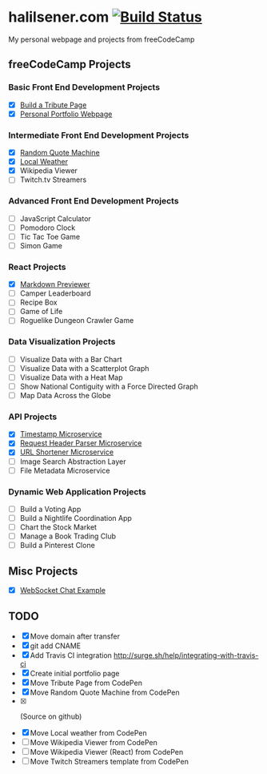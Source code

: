 # halilsener.com [![Build Status](https://travis-ci.org/hisener/halilsener.com.svg?branch=master)](https://travis-ci.org/hisener/halilsener.com)
My personal webpage and projects from freeCodeCamp

## freeCodeCamp Projects

### Basic Front End Development Projects

- [x] [Build a Tribute Page](projects/tribute-page)
- [x] [Personal Portfolio Webpage](projects/personal-portfolio)

### Intermediate Front End Development Projects
- [x] [Random Quote Machine](projects/random-quote-machine)
- [x] [Local Weather](projects/local-weather)
- [x] Wikipedia Viewer
- [ ] Twitch.tv Streamers

### Advanced Front End Development Projects
- [ ] JavaScript Calculator
- [ ] Pomodoro Clock
- [ ] Tic Tac Toe Game
- [ ] Simon Game

### React Projects
- [x] [Markdown Previewer](https://github.com/hisener/markdown-previewer)
- [ ] Camper Leaderboard
- [ ] Recipe Box
- [ ] Game of Life
- [ ] Roguelike Dungeon Crawler Game

### Data Visualization Projects
- [ ] Visualize Data with a Bar Chart
- [ ] Visualize Data with a Scatterplot Graph
- [ ] Visualize Data with a Heat Map
- [ ] Show National Contiguity with a Force Directed Graph
- [ ] Map Data Across the Globe

### API Projects
- [x] [Timestamp Microservice](https://github.com/hisener/timestamp-api)
- [x] [Request Header Parser Microservice](https://github.com/hisener/header-parser)
- [x] [URL Shortener Microservice](https://github.com/hisener/url-shortener)
- [ ] Image Search Abstraction Layer
- [ ] File Metadata Microservice

### Dynamic Web Application Projects
- [ ] Build a Voting App
- [ ] Build a Nightlife Coordination App
- [ ] Chart the Stock Market
- [ ] Manage a Book Trading Club
- [ ] Build a Pinterest Clone

## Misc Projects
- [x] [WebSocket Chat Example](https://github.com/hisener/ws-chat-example)

## TODO
- [x] Move domain after transfer
- [x] git add CNAME
- [x] Add Travis CI integration http://surge.sh/help/integrating-with-travis-ci
- [x] Create initial portfolio page
- [x] Move Tribute Page from CodePen
- [x] Move Random Quote Machine from CodePen
- [x] <p class="text-center">(Source on github)</p>
- [x] Move Local weather from CodePen
- [ ] Move Wikipedia Viewer from CodePen
- [ ] Move Wikipedia Viewer (React) from CodePen
- [ ] Move Twitch Streamers template from CodePen
